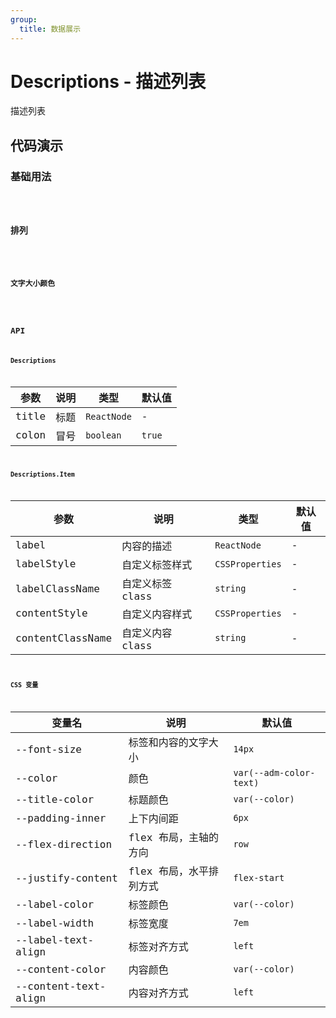 ```yaml
---
group:
  title: 数据展示
---
```


# Descriptions - 描述列表

描述列表

## 代码演示

### 基础用法

<code src='./demos/basic.tsx' />

### 排列

<code src='./demos/justify.tsx' />

### 文字大小颜色

<code src='./demos/more.tsx' />

## API

### Descriptions

| 参数  | 说明 | 类型        | 默认值 |
| ----- | ---- | ----------- | ------ |
| title | 标题 | `ReactNode` | -      |
| colon | 冒号 | `boolean`   | `true` |

### Descriptions.Item

| 参数             | 说明             | 类型            | 默认值 |
| ---------------- | ---------------- | --------------- | ------ |
| label            | 内容的描述       | `ReactNode`     | -      |
| labelStyle       | 自定义标签样式   | `CSSProperties` | -      |
| labelClassName   | 自定义标签 class | `string`        | -      |
| contentStyle     | 自定义内容样式   | `CSSProperties` | -      |
| contentClassName | 自定义内容 class | `string`        | -      |

### CSS 变量

| 变量名               | 说明                    | 默认值                  |
| -------------------- | ----------------------- | ----------------------- |
| --font-size          | 标签和内容的文字大小    | `14px`                  |
| --color              | 颜色                    | `var(--adm-color-text)` |
| --title-color        | 标题颜色                | `var(--color)`          |
| --padding-inner      | 上下内间距              | `6px`                   |
| --flex-direction     | flex 布局，主轴的方向   | `row`                   |
| --justify-content    | flex 布局，水平排列方式 | `flex-start`            |
| --label-color        | 标签颜色                | `var(--color)`          |
| --label-width        | 标签宽度                | `7em`                   |
| --label-text-align   | 标签对齐方式            | `left`                  |
| --content-color      | 内容颜色                | `var(--color)`          |
| --content-text-align | 内容对齐方式            | `left`                  |
